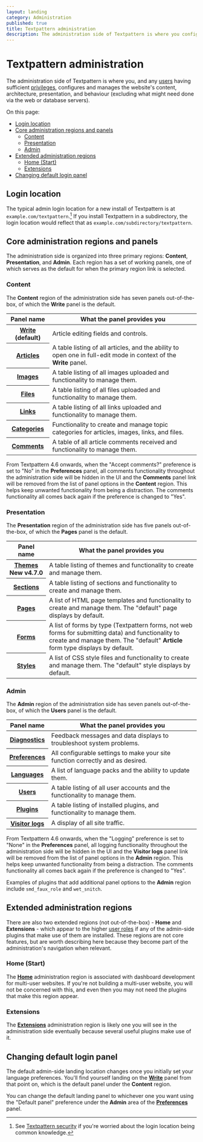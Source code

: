 ```yaml
---
layout: landing
category: Administration
published: true
title: Textpattern administration
description: The administration side of Textpattern is where you configures and manages the website's content, architecture, presentation, and behaviour.
---
```


# Textpattern administration

The administration side of Textpattern is where you, and any [users](https://docs.textpattern.io/administration/users-panel) having sufficient [privileges](https://docs.textpattern.io/administration/user-roles-and-privileges), configures and manages the website's content, architecture, presentation, and behaviour (excluding what might need done via the web or database servers).

On this page:

* [Login location](#login-location)
* [Core administration regions and panels](#core-administration-regions-and-panels)
  * [Content](#content)
  * [Presentation](#presentation)
  * [Admin](#admin)
* [Extended administration regions](#extended-administration-regions)
  * [Home (Start)](#home-start)
  * [Extensions](#extensions)
* [Changing default login panel](#changing-default-login-panel)

## Login location

The typical admin login location for a new install of Textpattern is at `example.com/textpattern`.[^1] If you install Textpattern in a subdirectory, the login location would reflect that as `example.com/subdirectory/textpattern`.

[^1]: See [Textpattern security](https://docs.textpattern.io/administration/security) if you're worried about the login location being common knowledge.

## Core administration regions and panels

The administration side is organized into three primary regions: **Content**, **Presentation**, and **Admin**. Each region has a set of working panels, one of which serves as the default for when the primary region link is selected.

### Content

The **Content** region of the administration side has seven panels out-of-the-box, of which the **Write** panel is the default.

<div class="tabular-data" itemscope itemtype="https://schema.org/Table">
    <table>
        <thead>
            <tr>
                <th class="t25" scope="col">Panel name</th>
                <th scope="col">What the panel provides you</th>
            </tr>
        </thead>
        <tbody>
            <tr>
                <th scope="row"><a href="https://docs.textpattern.io/administration/write-panel"><strong>Write</strong></a> (default)</th>
                <td>Article editing fields and controls.</td>
            </tr>
            <tr>
                <th scope="row"><a href="https://docs.textpattern.io/administration/articles-panel"><strong>Articles</strong></a></th>
                <td>A table listing of all articles, and the ability to open one in full-edit mode in context of the <strong>Write</strong> panel.</td>
            </tr>
            <tr>
                <th scope="row"><a href="https://docs.textpattern.io/administration/images-panel"><strong>Images</strong></a></th>
                <td>A table listing of all images uploaded and functionality to manage them.</td>
            </tr>
            <tr>
                <th scope="row"><a href="https://docs.textpattern.io/administration/files-panel"><strong>Files</strong></a></th>
                <td>A table listing of all files uploaded and functionality to manage them.</td>
            </tr>
            <tr>
                <th scope="row"><a href="https://docs.textpattern.io/administration/links-panel"><strong>Links</strong></a></th>
                <td>A table listing of all links uploaded and functionality to manage them.</td>
            </tr>
            <tr>
                <th scope="row"><a href="https://docs.textpattern.io/administration/categories-panel"><strong>Categories</strong></a></th>
                <td>Functionality to create and manage topic categories for articles, images, links, and files.</td>
            </tr>
            <tr>
                <th scope="row"><a href="https://docs.textpattern.io/administration/comments-panel"><strong>Comments</strong></a></th>
                <td>A table of all article comments received and functionality to manage them.</td>
            </tr>
        </tbody>
    </table>
</div>

From Textpattern 4.6 onwards, when the "Accept comments?" preference is set to "No" in the **Preferences** panel, all comments functionality throughout the administration side will be hidden in the UI and the **Comments** panel link will be removed from the list of panel options in the **Content** region. This helps keep unwanted functionality from being a distraction. The comments functionality all comes back again if the preference is changed to "Yes".

### Presentation

The **Presentation** region of the administration side has five panels out-of-the-box, of which the **Pages** panel is the default.

<div class="tabular-data" itemscope itemtype="https://schema.org/Table">
    <table>
        <thead>
            <tr>
                <th class="t25" scope="col">Panel name</th>
                <th scope="col">What the panel provides you</th>
            </tr>
        </thead>
        <tbody>
            <tr>
                <th scope="row"><a href="https://docs.textpattern.io/administration/themes-panel"><strong>Themes</strong></a> <span class="footnote success"><strong>New v4.7.0</strong></span></th>
                <td>A table listing of themes and functionality to create and manage them.</td>
            </tr>
            <tr>
                <th scope="row"><a href="https://docs.textpattern.io/administration/sections-panel"><strong>Sections</strong></a></th>
                <td>A table listing of sections and functionality to create and manage them.</td>
            </tr>
            <tr>
                <th scope="row"><a href="https://docs.textpattern.io/administration/pages-panel"><strong>Pages</strong></a></th>
                <td>A list of HTML page templates and functionality to create and manage them. The "default" page displays by default.</td>
            </tr>
            <tr>
                <th scope="row"><a href="https://docs.textpattern.io/administration/forms-panel"><strong>Forms</strong></a></th>
                <td>A list of forms by type (Textpattern forms, not web forms for submitting data) and functionality to create and manage them. The "default" <strong>Article</strong> form type displays by default.</td>
            </tr>
            <tr>
                <th scope="row"><a href="https://docs.textpattern.io/administration/styles-panel"><strong>Styles</strong></a></th>
                <td>A list of CSS style files and functionality to create and manage them. The "default" style displays by default.</td>
            </tr>
        </tbody>
    </table>
</div>

### Admin

The **Admin** region of the administration side has seven panels out-of-the-box, of which the **Users** panel is the default.

<div class="tabular-data" itemscope itemtype="https://schema.org/Table">
    <table>
        <thead>
            <tr>
                <th class="t25" scope="col">Panel name</th>
                <th scope="col">What the panel provides you</th>
            </tr>
        </thead>
        <tbody>
            <tr>
                <th scope="row"><a href="https://docs.textpattern.io/administration/diagnostics-panel"><strong>Diagnostics</strong></a></th>
                <td>Feedback messages and data displays to troubleshoot system problems.</td>
            </tr>
            <tr>
                <th scope="row"><a href="https://docs.textpattern.io/administration/preferences-panel"><strong>Preferences</strong></a></th>
                <td>All configurable settings to make your site function correctly and as desired.</td>
            </tr>
            <tr>
                <th scope="row"><a href="https://docs.textpattern.io/administration/languages-panel"><strong>Languages</strong></a></th>
                <td>A list of language packs and the ability to update them.</td>
            </tr>
            <tr>
                <th scope="row"><a href="https://docs.textpattern.io/administration/users-panel"><strong>Users</strong></a></th>
                <td>A table listing of all user accounts and the functionality to manage them.</td>
            </tr>
            <tr>
                <th scope="row"><a href="https://docs.textpattern.io/administration/plugins-panel"><strong>Plugins</strong></a></th>
                <td>A table listing of installed plugins, and functionality to manage them.</td>
            </tr>
            <tr>
                <th scope="row"><a href="https://docs.textpattern.io/administration/visitor-logs-panel"><strong>Visitor logs</strong></a></th>
                <td>A display of all site traffic.</td>
            </tr>
        </tbody>
    </table>
</div>

From Textpattern 4.6 onwards, when the "Logging" preference is set to "None" in the **Preferences** panel, all logging functionality throughout the administration side will be hidden in the UI and the **Visitor logs** panel link will be removed from the list of panel options in the **Admin** region. This helps keep unwanted functionality from being a distraction. The comments functionality all comes back again if the preference is changed to "Yes".

Examples of plugins that add additional panel options to the **Admin** region include `smd_faux_role` and `wet_snitch`.

## Extended administration regions

There are also two extended regions (not out-of-the-box) - **Home** and **Extensions** - which appear to the higher [user roles](https://docs.textpattern.io/administration/user-roles-and-privileges) if any of the admin-side plugins that make use of them are installed. These regions are not core features, but are worth describing here because they become part of the administration's navigation when relevant.

### Home (Start)

The [**Home**](https://docs.textpattern.io/administration/home-region) administration region is associated with dashboard development for multi-user websites. If you're not building a multi-user website, you will not be concerned with this, and even then you may not need the plugins that make this region appear.   

### Extensions

The [**Extensions**](https://docs.textpattern.io/administration/extensions-region) administration region is likely one you will see in the administration side eventually because several useful plugins make use of it.

## Changing default login panel

The default admin-side landing location changes once you initially set your language preferences. You'll find yourself landing on the [**Write**](https://docs.textpattern.io/administration/write-panel) panel from that point on, which is the default panel under the **Content** region.

You can change the default landing panel to whichever one you want using the "Default panel" preference under the **Admin** area of the [**Preferences**](https://docs.textpattern.io/administration/preferences-panel) panel.
